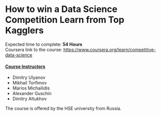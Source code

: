 # How to win a Data Science Competition Learn from Top Kagglers

Expected time to complete: <b>54 Hours</b><br/>
Coursera link to the course: https://www.coursera.org/learn/competitive-data-science
<br/>
#### <u>Course Instructors</u>
- Dimitry Ulyanov
- Mikhail Torfimov
- Marios Michailidis
- Alexander Guschin
- Dimitry Altukhov

The course is offered by the HSE university from Russia.